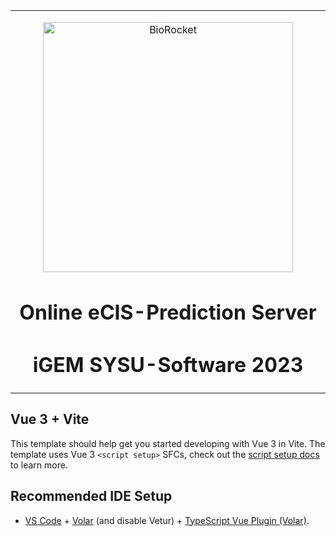 <table align="center"><tr><td align="center" width="1200">
<p  align="center"> 
<img src="../../public/BioRocket.jpg" alt="BioRocket"  align="center" width="400" /> </p>  

<h1 align="center"> Online eCIS-Prediction Server  </h1>  



<h1  align="center"> iGEM SYSU-Software 2023 </h1>	
</td></tr></table>

## Vue 3 + Vite

This template should help get you started developing with Vue 3 in Vite. The template uses Vue 3 `<script setup>` SFCs, check out the [script setup docs](https://v3.vuejs.org/api/sfc-script-setup.html#sfc-script-setup) to learn more.

## Recommended IDE Setup

- [VS Code](https://code.visualstudio.com/) + [Volar](https://marketplace.visualstudio.com/items?itemName=Vue.volar) (and disable Vetur) + [TypeScript Vue Plugin (Volar)](https://marketplace.visualstudio.com/items?itemName=Vue.vscode-typescript-vue-plugin).

